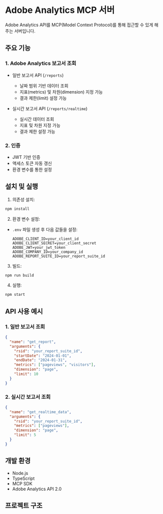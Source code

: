 # Adobe Analytics MCP 서버

Adobe Analytics API를 MCP(Model Context Protocol)를 통해 접근할 수 있게 해주는 서버입니다.

## 주요 기능

### 1. Adobe Analytics 보고서 조회
- 일반 보고서 API (`/reports`)
  - 날짜 범위 기반 데이터 조회
  - 지표(metrics) 및 차원(dimension) 지정 가능
  - 결과 제한(limit) 설정 가능

- 실시간 보고서 API (`/reports/realtime`)
  - 실시간 데이터 조회
  - 지표 및 차원 지정 가능
  - 결과 제한 설정 가능

### 2. 인증
- JWT 기반 인증
- 액세스 토큰 자동 갱신
- 환경 변수를 통한 설정

## 설치 및 실행

1. 의존성 설치:
```bash
npm install
```

2. 환경 변수 설정:
- `.env` 파일 생성 후 다음 값들을 설정:
  ```env
  ADOBE_CLIENT_ID=your_client_id
  ADOBE_CLIENT_SECRET=your_client_secret
  ADOBE_JWT=your_jwt_token
  ADOBE_COMPANY_ID=your_company_id
  ADOBE_REPORT_SUITE_ID=your_report_suite_id
  ```

3. 빌드:
```bash
npm run build
```

4. 실행:
```bash
npm start
```

## API 사용 예시

### 1. 일반 보고서 조회
```json
{
  "name": "get_report",
  "arguments": {
    "rsid": "your_report_suite_id",
    "startDate": "2024-01-01",
    "endDate": "2024-01-31",
    "metrics": ["pageviews", "visitors"],
    "dimension": "page",
    "limit": 10
  }
}
```

### 2. 실시간 보고서 조회
```json
{
  "name": "get_realtime_data",
  "arguments": {
    "rsid": "your_report_suite_id",
    "metrics": ["pageviews"],
    "dimension": "page",
    "limit": 5
  }
}
```

## 개발 환경
- Node.js
- TypeScript
- MCP SDK
- Adobe Analytics API 2.0

## 프로젝트 구조
